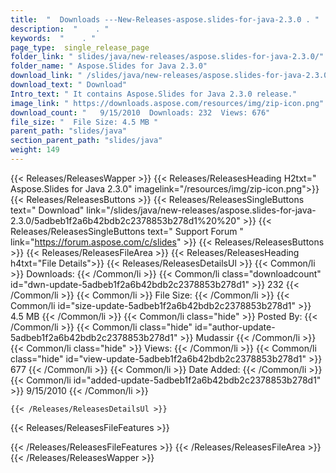```yaml
---
title:  "  Downloads ---New-Releases-aspose.slides-for-java-2.3.0 . " 
description:  "    . " 
keywords:  "    . " 
page_type:  single_release_page
folder_link: " slides/java/new-releases/aspose.slides-for-java-2.3.0/"
folder_name: " Aspose.Slides for Java 2.3.0"
download_link: " /slides/java/new-releases/aspose.slides-for-java-2.3.0/5adbeb1f2a6b42bdb2c2378853b278d1"
download_text: " Download"
Intro_text: " It contains Aspose.Slides for Java 2.3.0 release."
image_link: " https://downloads.aspose.com/resources/img/zip-icon.png"
download_count: "   9/15/2010  Downloads: 232  Views: 676"
file_size: "  File Size: 4.5 MB "
parent_path: "slides/java"
section_parent_path: "slides/java"
weight: 149 
---
```


{{< Releases/ReleasesWapper >}}
  {{< Releases/ReleasesHeading H2txt=" Aspose.Slides for Java 2.3.0" imagelink="/resources/img/zip-icon.png">}}
  {{< Releases/ReleasesButtons >}}
    {{< Releases/ReleasesSingleButtons text=" Download" link="/slides/java/new-releases/aspose.slides-for-java-2.3.0/5adbeb1f2a6b42bdb2c2378853b278d1%20%20" >}}
    {{< Releases/ReleasesSingleButtons text=" Support Forum " link="https://forum.aspose.com/c/slides" >}}
  {{< Releases/ReleasesButtons >}}
  {{< Releases/ReleasesFileArea >}}
    {{< Releases/ReleasesHeading h4txt="File Details">}}
    {{< Releases/ReleasesDetailsUl >}}
            {{< Common/li  >}} Downloads: {{< /Common/li >}} 
      {{< Common/li class="downloadcount" id="dwn-update-5adbeb1f2a6b42bdb2c2378853b278d1" >}} 232 {{< /Common/li >}} 
      {{< Common/li  >}} File Size: {{< /Common/li >}} 
      {{< Common/li id="size-update-5adbeb1f2a6b42bdb2c2378853b278d1" >}} 4.5 MB {{< /Common/li >}} 
      {{< Common/li  class="hide" >}} Posted By: {{< /Common/li >}} 
      {{< Common/li class="hide" id="author-update-5adbeb1f2a6b42bdb2c2378853b278d1" >}} Mudassir {{< /Common/li >}} 
      {{< Common/li class="hide"  >}} Views: {{< /Common/li >}} 
      {{< Common/li class="hide" id="view-update-5adbeb1f2a6b42bdb2c2378853b278d1" >}} 677 {{< /Common/li >}} 
      {{< Common/li  >}} Date Added: {{< /Common/li >}} 
      {{< Common/li id="added-update-5adbeb1f2a6b42bdb2c2378853b278d1" >}} 9/15/2010 {{< /Common/li >}} 

    {{< /Releases/ReleasesDetailsUl >}}

  {{< Releases/ReleasesFileFeatures >}}
      
  {{< /Releases/ReleasesFileFeatures >}}
 {{< /Releases/ReleasesFileArea >}}
{{< /Releases/ReleasesWapper >}}


